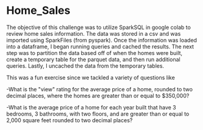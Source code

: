 # Home_Sales

The objective of this challenge was to utilize SparkSQL in google colab to review home sales information. The data was stored in a csv and was imported using SparkFiles (from pyspark). Once the information was loaded into a dataframe, I began running queries and cached the results. The next step was to partition the data based off of when the homes were built, create a temporary table for the parquet data, and then run additional queries. Lastly, I uncached the data from the temporary tables.

This was a fun exercise since we tackled a variety of questions like 

-What is the "view" rating for the average price of a home, rounded to two decimal places, where the homes are greater than
or equal to $350,000?

-What is the average price of a home for each year built that have 3 bedrooms, 3 bathrooms, with two floors,
 and are greater than or equal to 2,000 square feet rounded to two decimal places?